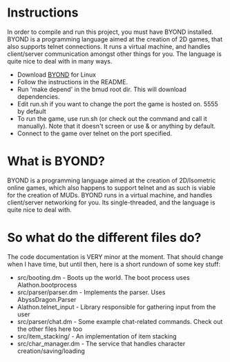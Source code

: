 # Instructions

In order to compile and run this project, you must have BYOND installed.
BYOND is a programming language aimed at the creation of 2D games, that
also supports telnet connections. It runs a virtual machine, and handles
client/server communication amongst other things for you. The language is
quite nice to deal with in many ways.

* Download [BYOND](http://www.byond.com/download/) for Linux
* Follow the instructions in the README.
* Run 'make depend' in the bmud root dir. This will download dependencies.
* Edit run.sh if you want to change the port the game is hosted on. 5555 by default
* To run the game, use run.sh (or check out the command and call it manually). Note
that it doesn't screen or use & or anything by default.
* Connect to the game over telnet on the port specified.

# What is BYOND?

BYOND is a programming language aimed at the creation of 2D/Isometric online games,
which also happens to support telnet and as such is viable for the creation of MUDs.
BYOND runs in a virtual machine, and handles client/server networking for you. Its
single-threaded, and the language is quite nice to deal with. 

# So what do the different files do?

The code documentation is VERY minor at the moment. That should change when I have time,
but until then, here is a short rundown of some key stuff:

* src/booting.dm - Boots up the world. The boot process uses Alathon.bootprocess
* src/parser/parser.dm - Implements the parser. Uses AbyssDragon.Parser
* Alathon.telnet_input - Library responsible for gathering input from the user
* src/parser/chat.dm - Some example chat-related commands. Check out the other files here too
* src/item_stacking/ - An implementation of item stacking
* src/char_manager.dm - The service that handles character creation/saving/loading
